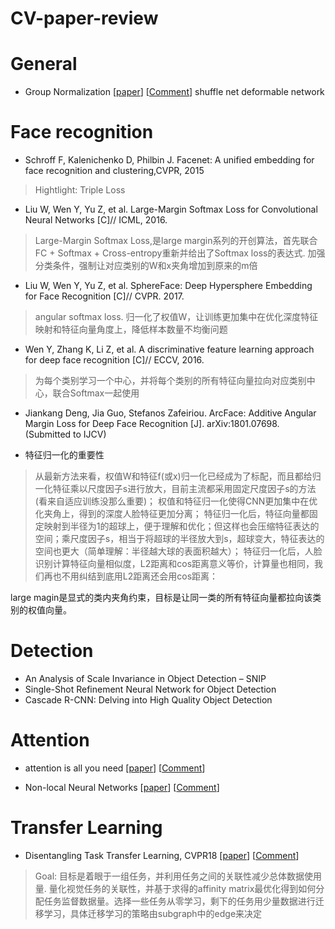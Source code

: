 # CV-paper-review
# General
* Group Normalization  [[paper](https://arxiv.org/abs/1803.08494 "悬停显示")] [[Comment](https://zhuanlan.zhihu.com/p/35005794)]
shuffle net
deformable network

# Face recognition
* Schroff F, Kalenichenko D, Philbin J. Facenet: A unified embedding for face recognition and clustering,CVPR, 2015
>Hightlight: Triple Loss

* Liu W, Wen Y, Yu Z, et al. Large-Margin Softmax Loss for Convolutional Neural Networks [C]// ICML, 2016.
> Large-Margin Softmax Loss,是large margin系列的开创算法，首先联合FC + Softmax + Cross-entropy重新并给出了Softmax loss的表达式. 加强分类条件，强制让对应类别的W和x夹角增加到原来的m倍

* Liu W, Wen Y, Yu Z, et al. SphereFace: Deep Hypersphere Embedding for Face Recognition [C]// CVPR. 2017.
> angular softmax loss. 归一化了权值W，让训练更加集中在优化深度特征映射和特征向量角度上，降低样本数量不均衡问题

* Wen Y, Zhang K, Li Z, et al. A discriminative feature learning approach for deep face recognition [C]// ECCV, 2016.
> 为每个类别学习一个中心，并将每个类别的所有特征向量拉向对应类别中心，联合Softmax一起使用

* Jiankang Deng, Jia Guo, Stefanos Zafeiriou. ArcFace: Additive Angular Margin Loss for Deep Face Recognition [J]. arXiv:1801.07698. (Submitted to IJCV)

* 特征归一化的重要性
> 从最新方法来看，权值W和特征f(或x)归一化已经成为了标配，而且都给归一化特征乘以尺度因子s进行放大，目前主流都采用固定尺度因子s的方法(看来自适应训练没那么重要)；
> 权值和特征归一化使得CNN更加集中在优化夹角上，得到的深度人脸特征更加分离；
> 特征归一化后，特征向量都固定映射到半径为1的超球上，便于理解和优化；但这样也会压缩特征表达的空间；乘尺度因子s，相当于将超球的半径放大到s，超球变大，特征表达的空间也更大（简单理解：半径越大球的表面积越大）；
> 特征归一化后，人脸识别计算特征向量相似度，L2距离和cos距离意义等价，计算量也相同，我们再也不用纠结到底用L2距离还会用cos距离：


large magin是显式的类内夹角约束，目标是让同一类的所有特征向量都拉向该类别的权值向量。

# Detection
* An Analysis of Scale Invariance in Object Detection – SNIP
* Single-Shot Refinement Neural Network for Object Detection
* Cascade R-CNN: Delving into High Quality Object Detection

# Attention
* attention is all you need  [[paper](https://arxiv.org/pdf/1711.07971.pdf "悬停显示")] [[Comment](https://zhuanlan.zhihu.com/p/34781297)]

* Non-local Neural Networks  [[paper](https://arxiv.org/abs/1711.07971 "悬停显示")] [[Comment](https://zhuanlan.zhihu.com/p/33345791)]



# Transfer Learning
* Disentangling Task Transfer Learning, CVPR18 [[paper](http://taskonomy.stanford.edu/taskonomy_CVPR2018.pdf "悬停显示")] [[Comment](https://zhuanlan.zhihu.com/p/38425434)]  

>Goal: 目标是着眼于一组任务，并利用任务之间的关联性减少总体数据使用量. 量化视觉任务的关联性，并基于求得的affinity matrix最优化得到如何分配任务监督数据量。选择一些任务从零学习，剩下的任务用少量数据进行迁移学习，具体迁移学习的策略由subgraph中的edge来决定
